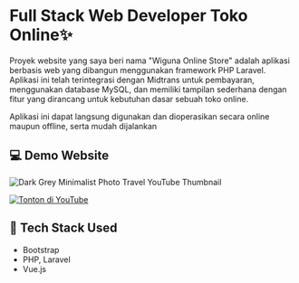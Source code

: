 
# Full Stack Web Developer Toko Online✨

Proyek website yang saya beri nama "Wiguna Online Store" adalah aplikasi berbasis web yang dibangun menggunakan framework PHP Laravel. Aplikasi ini telah terintegrasi dengan Midtrans untuk pembayaran, menggunakan database MySQL, dan memiliki tampilan sederhana dengan fitur yang dirancang untuk kebutuhan dasar sebuah toko online.

Aplikasi ini dapat langsung digunakan dan dioperasikan secara online maupun offline, serta mudah dijalankan

## 💻 Demo Website
![Dark Grey Minimalist Photo Travel YouTube Thumbnail](https://github.com/user-attachments/assets/b627d8fa-8f73-4d33-90c6-7993813f6857)

[![Tonton di YouTube](https://img.shields.io/badge/Tonton%20di%20YouTube-FF0000?style=for-the-badge&logo=youtube&logoColor=white)](https://www.youtube.com/watch?v=A09ZeP8lyEg)


## 🚀 Tech Stack Used
- Bootstrap
- PHP, Laravel
- Vue.js

